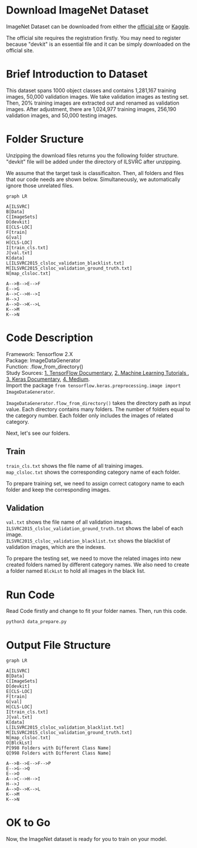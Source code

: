 
# Download ImageNet Dataset

ImageNet Dataset can be downloaded from either the [official site](https://www.image-net.org/download.php) or [Kaggle](https://www.kaggle.com/competitions/imagenet-object-localization-challenge/data).

The official site requires the registration firstly. You may need to register because "devkit" is an essential file and it can be simply downloaded on the official site.

# Brief Introduction to Dataset

This dataset spans 1000 object classes and contains 1,281,167 training images, 50,000 validation images. We take validation images as testing set. Then, 20% training images are extracted out and renamed as validation images. After adjustment, there are 1,024,977 training images, 256,190 validation images, and 50,000 testing images.

# Folder Sructure

Unzipping the download files returns you the following folder structure. "devkit" file will be added under the directory of ILSVRC after unzipping.

We assume that the target task is classificaiton. Then, all folders and files that our code needs are shown below. Simultaneously, we automatically ignore those unrelated files.

```mermaid
graph LR

A[ILSVRC]
B[Data]
C[ImageSets]
D[devkit]
E[CLS-LOC]
F[train]
G[val]
H[CLS-LOC]
I[train_cls.txt]
J[val.txt]
K[data]
L[ILSVRC2015_clsloc_validation_blacklist.txt]
M[ILSVRC2015_clsloc_validation_ground_truth.txt]
N[map_clsloc.txt]

A-->B-->E-->F
E-->G
A-->C-->H-->I
H-->J
A-->D-->K-->L
K-->M
K-->N
```

# Code Description

Framework: Tensorflow 2.X  
Package: ImageDataGenerator  
Function: .flow_from_directory()  
Study Sources: [1. TensorFlow Documentary](https://www.tensorflow.org/api_docs/python/tf/keras/preprocessing/image/ImageDataGenerator), [2. Machine Learning Tutorials
](https://studymachinelearning.com/keras-imagedatagenerator-with-flow_from_directory/), [3. Keras Documentary](https://keras.io/api/preprocessing/image/), [4. Medium](https://medium.datadriveninvestor.com/keras-imagedatagenerator-methods-an-easy-guide-550ecd3c0a92).  
Import the package ```from tensorflow.keras.preprocessing.image import ImageDataGenerator```.

```ImageDataGenerator.flow_from_directory()``` takes the directory path as input value. Each directory contains many folders. The number of folders equal to the category number. Each folder only includes the images of related category.

Next, let's see our folders.

## Train

```train_cls.txt``` shows the file name of all training images.  
```map_clsloc.txt``` shows the corresponding category name of each folder.

To prepare training set, we need to assign correct catogory name to each folder and keep the corresponding images.

## Validation
```val.txt``` shows the file name of all validation images.  
```ILSVRC2015_clsloc_validation_ground_truth.txt``` shows the label of each image.  
```ILSVRC2015_clsloc_validation_blacklist.txt``` shows the blacklist of validation images, which are the indexes.

To prepare the testing set, we need to move the related images into new created folders named by different category names. We also need to create a folder named ```BlckLst``` to hold all images in the black list.

# Run Code

Read Code firstly and change to fit your folder names. Then, run this code.

```python3 data_prepare.py```

# Output File Structure

```mermaid
graph LR

A[ILSVRC]
B[Data]
C[ImageSets]
D[devkit]
E[CLS-LOC]
F[train]
G[val]
H[CLS-LOC]
I[train_cls.txt]
J[val.txt]
K[data]
L[ILSVRC2015_clsloc_validation_blacklist.txt]
M[ILSVRC2015_clsloc_validation_ground_truth.txt]
N[map_clsloc.txt]
O[BlckLst]
P[998 Folders with Different Class Name]
Q[998 Folders with Different Class Name]

A-->B-->E-->F-->P
E-->G-->Q
E-->O
A-->C-->H-->I
H-->J
A-->D-->K-->L
K-->M
K-->N
```

# OK to Go

Now, the ImageNet dataset is ready for you to train on your model.
